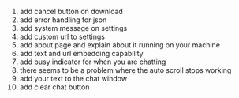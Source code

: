 1. add cancel button on download
2. add error handling for json 
3. add system message on settings
4. add custom url to settings
5. add about page and explain about it running on your machine
6. add text and url embedding capability
7. add busy indicator for when you are chatting
8. there seems to be a problem where the auto scroll stops working
9. add your text to the chat window
10. add clear chat button